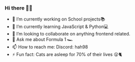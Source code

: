 ### Hi there 👋💚

- 🔭 I’m currently working on School projects📚
- 🌱 I’m currently learning JavaScript & Python💻 
- 👯 I’m looking to collaborate on anything frontend related.
- 💬 Ask me about Formula 1 🏎
- 📫 How to reach me: Discord: hah98
- ⚡ Fun fact: Cats are asleep for 70% of their lives 😮🐈


